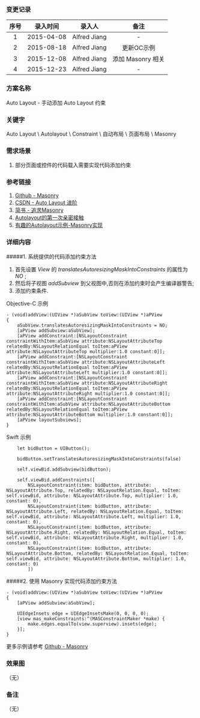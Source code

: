 ### 变更记录

| 序号 | 录入时间 | 录入人 | 备注 |
|:--------:|:--------:|:--------:|:--------:|
| 1 | 2015-04-08 | Alfred Jiang | - |
| 2 | 2015-08-18 | Alfred Jiang | 更新OC示例 |
| 3 | 2015-12-08 | Alfred Jiang | 添加 Masonry 相关 |
| 4 | 2015-12-23 | Alfred Jiang | - |

### 方案名称

Auto Layout - 手动添加 Auto Layout 约束

### 关键字

Auto Layout \ Autolayout \ Constraint \ 自动布局 \ 页面布局 \ Masonry

### 需求场景

1. 部分页面或控件的代码载入需要实现代码添加约束

### 参考链接

1. [Github - Masonry](https://github.com/SnapKit/Masonry)
2. [CSDN - Auto Layout 进阶](http://blog.csdn.net/ysy441088327/article/details/12558097)
3. [简书 - 追求Masonry](http://www.jianshu.com/p/1841e6c69611?utm_campaign=hugo&utm_medium=reader_share&utm_content=note&utm_source=weixin-friends)
4. [Autolayout的第一次亲密接触](http://jiangliancheng.gitcafe.io/2015/11/29/Autolayout%E7%9A%84%E7%AC%AC%E4%B8%80%E6%AC%A1%E4%BA%B2%E5%AF%86%E6%8E%A5%E8%A7%A6/)
5. [有趣的Autolayout示例-Masonry实现](http://tutuge.me/2015/05/23/autolayout-example-with-masonry/)

### 详细内容

#####1. 系统提供的代码添加约束方法

1. 首先设置 *View* 的 *translatesAutoresizingMaskIntoConstraints* 的属性为 *NO* ;
2. 然后将子视图 *addSubview* 到父视图中,否则在添加约束时会产生编译器警告;
3. 添加约束条件.

Objective-C 示例
```
- (void)addView:(UIView *)aSubView toView:(UIView *)aPView
{
    aSubView.translatesAutoresizingMaskIntoConstraints = NO;
    [aPView addSubview:aSubView];
    [aPView addConstraint:[NSLayoutConstraint constraintWithItem:aSubView attribute:NSLayoutAttributeTop relatedBy:NSLayoutRelationEqual toItem:aPView attribute:NSLayoutAttributeTop multiplier:1.0 constant:0]];
    [aPView addConstraint:[NSLayoutConstraint constraintWithItem:aSubView attribute:NSLayoutAttributeLeft relatedBy:NSLayoutRelationEqual toItem:aPView attribute:NSLayoutAttributeLeft multiplier:1.0 constant:0]];
    [aPView addConstraint:[NSLayoutConstraint constraintWithItem:aSubView attribute:NSLayoutAttributeRight relatedBy:NSLayoutRelationEqual toItem:aPView attribute:NSLayoutAttributeRight multiplier:1.0 constant:0]];
    [aPView addConstraint:[NSLayoutConstraint constraintWithItem:aSubView attribute:NSLayoutAttributeBottom relatedBy:NSLayoutRelationEqual toItem:aPView attribute:NSLayoutAttributeBottom multiplier:1.0 constant:0]];
    [aPView layoutSubviews];
}
```

Swift 示例
```
    let bidButton = UIButton();

    bidButton.setTranslatesAutoresizingMaskIntoConstraints(false)

    self.viewBid.addSubview(bidButton);

    self.viewBid.addConstraints([
        NSLayoutConstraint(item: bidButton, attribute: NSLayoutAttribute.Top, relatedBy: NSLayoutRelation.Equal, toItem: self.viewBid, attribute: NSLayoutAttribute.Top, multiplier: 1.0, constant: 0),
        NSLayoutConstraint(item: bidButton, attribute: NSLayoutAttribute.Left, relatedBy: NSLayoutRelation.Equal, toItem: self.viewBid, attribute: NSLayoutAttribute.Left, multiplier: 1.0, constant: 0),
        NSLayoutConstraint(item: bidButton, attribute: NSLayoutAttribute.Right, relatedBy: NSLayoutRelation.Equal, toItem: self.viewBid, attribute: NSLayoutAttribute.Right, multiplier: 1.0, constant: 0),
        NSLayoutConstraint(item: bidButton, attribute: NSLayoutAttribute.Bottom, relatedBy: NSLayoutRelation.Equal, toItem: self.viewBid, attribute: NSLayoutAttribute.Bottom, multiplier: 1.0, constant: 0)
        ])
```

#####2. 使用 Masonry 实现代码添加约束方法
```
- (void)addView:(UIView *)aSubView toView:(UIView *)aPView
{
    [aPView addSubview:aSubView];

    UIEdgeInsets edge = UIEdgeInsetsMake(0, 0, 0, 0);
    [view mas_makeConstraints:^(MASConstraintMaker *make) {
        make.edges.equalTo(view.superview).insets(edge);
    }];
}
```

更多示例请参考 [Github - Masonry](https://github.com/SnapKit/Masonry)

### 效果图
（无）

### 备注
（无）